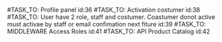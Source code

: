 #TASK_TO: Profile panel id:36
#TASK_TO: Activation costumer id:38
#TASK_TO: User have 2 role, staff and costumer. Coastumer donot active must activae by staff or email confimation next fiture id:39
#TASK_TO: MIDDLEWARE Access Roles id:41
#TASK_TO: API Product Catalog id:42
